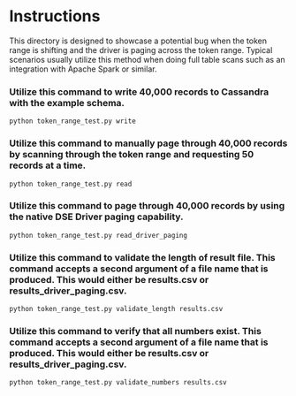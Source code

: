 # Instructions

This directory is designed to showcase a potential bug when the token range is shifting and the driver is paging across the token range. Typical scenarios usually utilize this method when doing full table scans such as an integration with Apache Spark or similar.

### Utilize this command to write 40,000 records to Cassandra with the example schema.
`python token_range_test.py write`

### Utilize this command to manually page through 40,000 records by scanning through the token range and requesting 50 records at a time.
`python token_range_test.py read`

### Utilize this command to page through 40,000 records by using the native DSE Driver paging capability.
`python token_range_test.py read_driver_paging`

### Utilize this command to validate the length of result file. This command accepts a second argument of a file name that is produced. This would either be results.csv or results_driver_paging.csv.
`python token_range_test.py validate_length results.csv`

### Utilize this command to verify that all numbers exist. This command accepts a second argument of a file name that is produced. This would either be results.csv or results_driver_paging.csv.
`python token_range_test.py validate_numbers results.csv`